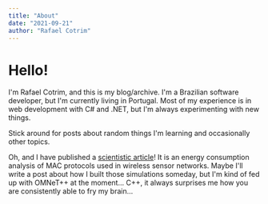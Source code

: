 ```yaml
---
title: "About"
date: "2021-09-21"
author: "Rafael Cotrim"
---
```


# Hello!

I'm Rafael Cotrim, and this is my blog/archive. I'm a Brazilian software developer, but I'm currently living in Portugal. Most of my experience is in web development with C# and .NET, but I'm always experimenting with new things.

Stick around for posts about random things I'm learning and occasionally other topics.

Oh, and I have published a [scientistic article](https://astesj.com/v06/i04/p38/)! It is an energy consumption analysis of MAC protocols used in wireless sensor networks. Maybe I'll write a post about how I built those simulations someday, but I'm kind of fed up with OMNeT++ at the moment... C++, it always surprises me how you are consistently able to fry my brain...
